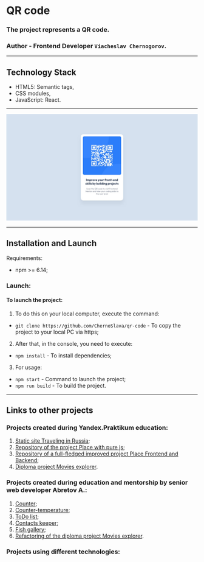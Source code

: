 # QR code

### The project represents a QR code.

### **Author** - Frontend Developer `Viacheslav Chernogorov`.
---

## Technology Stack
- HTML5: Semantic tags,
- CSS modules,
- JavaScript: React.

---

<div>
  <img 
    src='./public/desktop-design.jpg' 
    width="600px"
  >
</div>

---

## Installation and Launch

Requirements:

* npm >= 6.14;


### Launch:


#### To launch the project: 
1. To do this on your local computer, execute the command: 

- `git clone https://github.com/ChernoSlava/qr-code` - To copy the project to your local PC via https;

2. After that, in the console, you need to execute:

- `npm install` -  To install dependencies;


3. For usage:

- `npm start` - Command to launch the project;
- `npm run build` - To build the project.

---
## Links to other projects
### Projects created during Yandex.Praktikum education:

1) [Static site Traveling in Russia](https://github.com/ChernoSlava/Russian-travel);
2) [Repository of the project Place with pure js](https://github.com/ChernoSlava/Mesto);
3) [Repository of a full-fledged improved project Place Frontend and Backend](https://github.com/ChernoSlava/react-mesto-api-full);
4) [Diploma project Movies explorer](https://github.com/ChernoSlava/movies-explorer-frontend).


### Projects created during education and mentorship by senior web developer Abretov A.:

1) [Counter](https://github.com/ChernoSlava/counter);
2) [Counter-temperature](https://github.com/ChernoSlava/counter-temperature);
3) [ToDo list](https://github.com/ChernoSlava/ToDo);
4) [Contacts keeper](https://github.com/ChernoSlava/contacts-keeper);
4) [Fish gallery](https://github.com/ChernoSlava/fish-gallery);
5) [Refactoring of the diploma project Movies explorer](https://github.com/ChernoSlava/Movies-exlorer-refactor).

### Projects using different technologies: